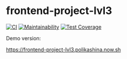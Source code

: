 # frontend-project-lvl3

[![CI](https://github.com/talinka/frontend-project-lvl3/workflows/CI/badge.svg)](https://github.com/talinka/frontend-project-lvl3/actions)
[![Maintainability](https://api.codeclimate.com/v1/badges/1cb88ed76390567b2372/maintainability)](https://codeclimate.com/github/Talinka/frontend-project-lvl3/maintainability)
[![Test Coverage](https://api.codeclimate.com/v1/badges/1cb88ed76390567b2372/test_coverage)](https://codeclimate.com/github/Talinka/frontend-project-lvl3/test_coverage)

Demo version:

https://frontend-project-lvl3.polikashina.now.sh
